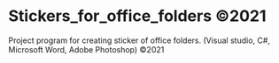 # Stickers_for_office_folders ©2021
Project program for creating sticker of office folders. (Visual studio, C#, Microsoft Word, Adobe Photoshop) ©2021

